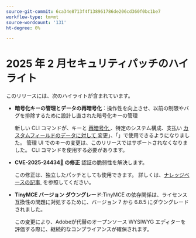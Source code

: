 ```yaml
---
source-git-commit: 6ca34e8713f4f138961786de206cd360f0bc1be7
workflow-type: tm+mt
source-wordcount: '131'
ht-degree: 0%

---
```

# 2025 年 2 月セキュリティパッチのハイライト

このリリースには、次のハイライトが含まれています。

* **暗号化キーの管理とデータの再暗号化**：操作性を向上させ、以前の制限やバグを排除するために設計し直された暗号化キーの管理 <!-- AC-12679 -->

  新しい CLI コマンドが、キーと [&#x200B; 再暗号化 &#x200B;](https://experienceleague.adobe.com/ja/docs/commerce-admin/systems/security/encryption-key)、特定のシステム構成、支払い [&#x200B; カスタムフィールドのデータに対して &#x200B;](https://developer.adobe.com/commerce/php/development/security/data-encryption/) 変更」、「」で使用できるようになりました。 管理 UI でのキーの変更は、このリリースではサポートされなくなりました。 CLI コマンドを使用する必要があります。

* **CVE-2025-24434[&#128279;](https://nvd.nist.gov/vuln/detail/CVE-2025-24434) の修正** 認証の脆弱性を解決します。

  この修正は、独立したパッチとしても使用できます。 詳しくは、[&#x200B; ナレッジベースの記事 &#x200B;](https://experienceleague.adobe.com/ja/docs/commerce-knowledge-base/kb/troubleshooting/known-issues-patches-attached/security-update-available-for-adobe-commerce-apsb25-08) を参照してください。<!-- AC-12755 -->

* **TinyMCE バージョン ダウングレード**:TinyMCE の依存関係は、ライセンス互換性の問題に対処するために、バージョン 7 から 6.8.5 にダウングレードされました。

  この変更により、Adobeが代替のオープンソース WYSIWYG エディターを評価する際に、継続的なコンプライアンスが確保されます。
